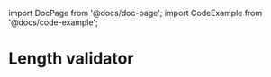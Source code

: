 import DocPage from '@docs/doc-page';
import CodeExample from '@docs/code-example';

<DocPage>

# Length validator

<CodeExample mode="preview" source="components/validators/length-validators" />

</DocPage>
